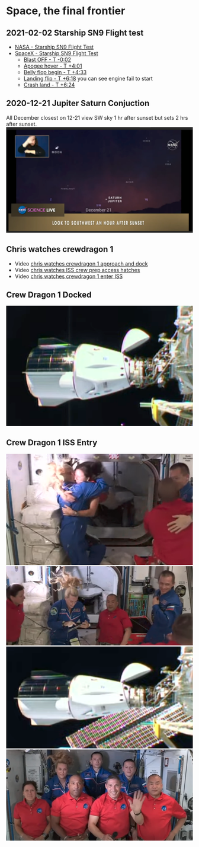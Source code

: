 # Space, the final frontier

## 2021-02-02 Starship SN9 Flight test
- [NASA - Starship SN9 Flight Test](https://youtu.be/wfHqbahPKpY)
- [SpaceX - Starship SN9 Flight Test](https://youtu.be/_zZ7fIkpBgs)
    - [Blast OFF - T -0:02](https://youtu.be/_zZ7fIkpBgs?t=323)
    - [Apogee hover - T +4:01](https://youtu.be/_zZ7fIkpBgs?t=568)
    - [Belly flop begin - T +4:33](https://youtu.be/_zZ7fIkpBgs?t=599)
    - [Landing flip - T +6:18](https://youtu.be/_zZ7fIkpBgs?t=704) you can see engine fail to start
    - [Crash land - T +6:24](https://youtu.be/_zZ7fIkpBgs?t=710)

## 2020-12-21 Jupiter Saturn Conjuction
All December closest on 12-21 view SW sky 1 hr after sunset but sets 2 hrs after sunset.
![JupiterSaturnConjunction2020-12-21](./JupiterSaturnConjunction2020-12-21.png)

## Chris watches crewdragon 1

- Video [chris watches crewdragon 1 approach and dock](https://youtu.be/5XWF8bvF8Aw)
- Video [chris watches ISS crew prep access hatches](https://youtu.be/69FebfNMju0)
- Video [chris watches crewdragon 1 enter ISS](https://youtu.be/CozfE08jrZ4)

## Crew Dragon 1 Docked
![SpaceXCrewDragon1-Docked-2020-11-16at10.53.09PM](./SpaceXCrewDragon1-Docked-2020-11-16at10.53.09PM.png)

## Crew Dragon 1 ISS Entry
![SpaceXCrewDragon1-ISSEntry-2020-11-17at12.14.41AM](./SpaceXCrewDragon1-ISSEntry-2020-11-17at12.14.41AM.png)
![SpaceXCrewDragon1-ISSEntry-2020-11-17at12.16.44AM](./SpaceXCrewDragon1-ISSEntry-2020-11-17at12.16.44AM.png)
![SpaceXCrewDragon1-Docked-2020-11-17at12.22.04AM](./SpaceXCrewDragon1-Docked-2020-11-17at12.22.04AM.png)
![SpaceXCrewDragon1-ISSEntry-2020-11-17CrewPicture](./SpaceXCrewDragon1-ISSEntry-2020-11-17CrewPicture.png)
